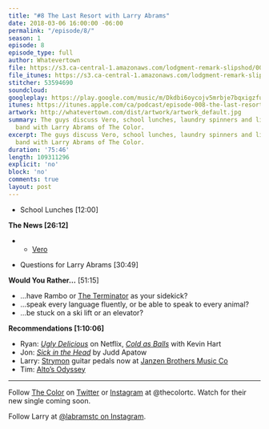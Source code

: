 ```yaml
---
title: "#8 The Last Resort with Larry Abrams"
date: 2018-03-06 16:00:00 -06:00
permalink: "/episode/8/"
season: 1
episode: 8
episode_type: full
author: Whatevertown
file: https://s3.ca-central-1.amazonaws.com/lodgment-remark-slipshod/008.mp3
file_itunes: https://s3.ca-central-1.amazonaws.com/lodgment-remark-slipshod/008.mp3
stitcher: 53594690
soundcloud: 
googleplay: https://play.google.com/music/m/Dkdbi6oycojv5mrbje7bqxigzfu?t=Episode_008_The_Last_Resort_with_Larry_Abrams-Whatevertown
itunes: https://itunes.apple.com/ca/podcast/episode-008-the-last-resort-with-larry-abrams/id1326449177?i=1000405171109&mt=2
artwork: http://whatevertown.com/dist/artwork/artwork_default.jpg
summary: The guys discuss Vero, school lunches, laundry spinners and life in an award-winning
  band with Larry Abrams of The Color.
excerpt: The guys discuss Vero, school lunches, laundry spinners and life in an award-winning
  band with Larry Abrams of The Color.
duration: '75:46'
length: 109311296
explicit: 'no'
block: 'no'
comments: true
layout: post
---
```


- School Lunches [12:00]

**The News [26:12]**
- - [Vero](https://www.vero.co/)

- Questions for Larry Abrams [30:49]

**Would You Rather…** [51:15]

- …have Rambo or [The Terminator](https://media.giphy.com/media/gFwZfXIqD0eNW/giphy.gif) as your sidekick?
- …speak every language fluently, or be able to speak to every animal?
- …be stuck on a ski lift or an elevator?

**Recommendations [1:10:06]**
- Ryan: *[Ugly Delicious](https://www.youtube.com/watch?v=pN_XItALHmM)* on Netflix, *[Cold as Balls](https://www.youtube.com/watch?v=FiaOzOqVClY)* with Kevin Hart
- Jon: *[Sick in the Head](https://www.goodreads.com/book/show/23834688-sick-in-the-head)* by Judd Apatow
- Larry: [Strymon](https://www.strymon.net/) guitar pedals now at [Janzen Brothers Music Co](http://www.janzenbrothers.com/)
- Tim: [Alto’s Odyssey](http://www.altosodyssey.com/)

---

Follow [The Color](http://thecoloronline.com/) on [Twitter](https://twitter.com/thecolortc) or [Instagram](https://www.instagram.com/thecolortc) at @thecolortc. Watch for their new single coming soon.

Follow Larry at [@labramstc on Instagram](https://www.instagram.com/labramstc/).
